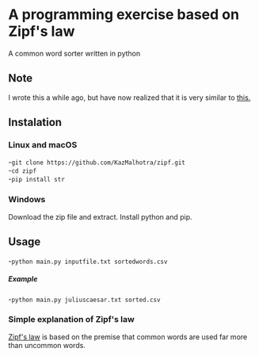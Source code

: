 # A programming exercise based on Zipf's law 
A common word sorter written in python

## Note
I wrote this a while ago, but have now realized that it is very similar to [this.](https://gist.github.com/fdb/1c7234fb49757df588c1302f44f0f125)

## Instalation
### Linux and macOS
-`git clone https://github.com/KazMalhotra/zipf.git`  
-`cd zipf`  
-`pip install str`   
### Windows
Download the zip file and extract. Install python and pip. 

## Usage
-`python main.py inputfile.txt sortedwords.csv`
##### Example
-`python main.py juliuscaesar.txt sorted.csv`
### Simple explanation of Zipf's law
[Zipf's law](https://en.wikipedia.org/wiki/Zipf%27s_law) is based on the premise that common words are used far more than uncommon words. 
